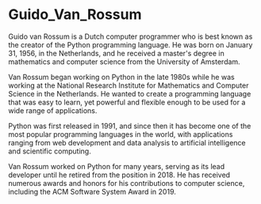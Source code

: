 # Guido_Van_Rossum
Guido van Rossum is a Dutch computer programmer who is best known as the creator of the Python programming language. He was born on January 31, 1956, in the Netherlands, and he received a master's degree in mathematics and computer science from the University of Amsterdam.

Van Rossum began working on Python in the late 1980s while he was working at the National Research Institute for Mathematics and Computer Science in the Netherlands. He wanted to create a programming language that was easy to learn, yet powerful and flexible enough to be used for a wide range of applications.

Python was first released in 1991, and since then it has become one of the most popular programming languages in the world, with applications ranging from web development and data analysis to artificial intelligence and scientific computing.

Van Rossum worked on Python for many years, serving as its lead developer until he retired from the position in 2018. He has received numerous awards and honors for his contributions to computer science, including the ACM Software System Award in 2019.